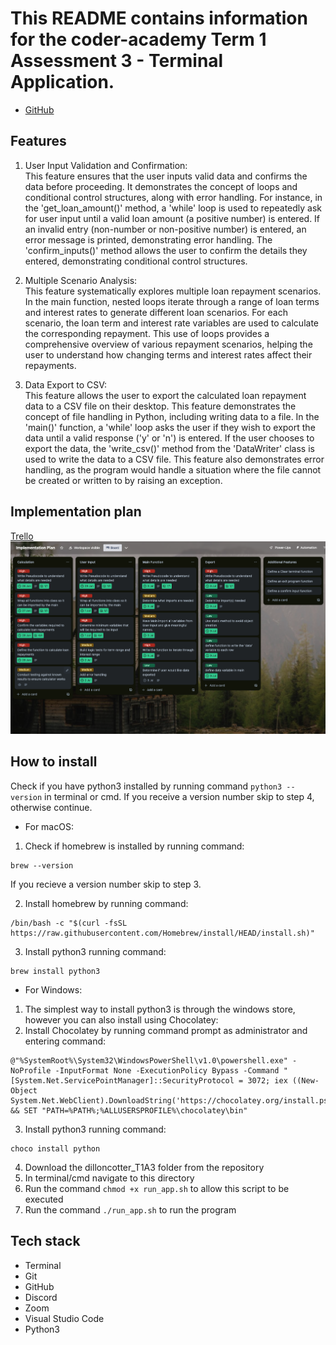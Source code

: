 # This README contains information for the coder-academy Term 1 Assessment 3 - Terminal Application.

- [GitHub](https://github.com/dilbot-cot/coder_academy_assignments/tree/main/dilloncotter_T1A3)

## Features

1. User Input Validation and Confirmation:  
This feature ensures that the user inputs valid data and confirms the data before proceeding. It demonstrates the concept of loops and conditional control structures, along with error handling. For instance, in the 'get_loan_amount()' method, a 'while' loop is used to repeatedly ask for user input until a valid loan amount (a positive number) is entered. If an invalid entry (non-number or non-positive number) is entered, an error message is printed, demonstrating error handling. The 'confirm_inputs()' method allows the user to confirm the details they entered, demonstrating conditional control structures.

2. Multiple Scenario Analysis:  
This feature systematically explores multiple loan repayment scenarios. In the main function, nested loops iterate through a range of loan terms and interest rates to generate different loan scenarios. For each scenario, the loan term and interest rate variables are used to calculate the corresponding repayment. This use of loops provides a comprehensive overview of various repayment scenarios, helping the user to understand how changing terms and interest rates affect their repayments.

3. Data Export to CSV:  
This feature allows the user to export the calculated loan repayment data to a CSV file on their desktop. This feature demonstrates the concept of file handling in Python, including writing data to a file. In the 'main()' function, a 'while' loop asks the user if they wish to export the data until a valid response ('y' or 'n') is entered. If the user chooses to export the data, the 'write_csv()' method from the 'DataWriter' class is used to write the data to a CSV file. This feature also demonstrates error handling, as the program would handle a situation where the file cannot be created or written to by raising an exception.

## Implementation plan
[Trello](https://trello.com/invite/b/GVpYGpzv/ATTIcb65bb46682bf9a5d6a846bf5319e44e7E10BB0F/implementation-plan)
![Image of my trello board](docs/imp_plan.png)

## How to install

Check if you have python3 installed by running command
```python3 --version```
in terminal or cmd. If you receive a version number skip to step 4, otherwise continue.
- For macOS:
1. Check if homebrew is installed by running command:
```
brew --version
```
If you recieve a version number skip to step 3.  

2. Install homebrew by running command:
```
/bin/bash -c "$(curl -fsSL https://raw.githubusercontent.com/Homebrew/install/HEAD/install.sh)"
```

3. Install python3 running command:
```
brew install python3
```

- For Windows:
1. The simplest way to install python3 is through the windows store, however you can also install using Chocolatey:
2. Install Chocolatey by running command prompt as administrator and entering command:
```
@"%SystemRoot%\System32\WindowsPowerShell\v1.0\powershell.exe" -NoProfile -InputFormat None -ExecutionPolicy Bypass -Command "[System.Net.ServicePointManager]::SecurityProtocol = 3072; iex ((New-Object System.Net.WebClient).DownloadString('https://chocolatey.org/install.ps1'))" && SET "PATH=%PATH%;%ALLUSERSPROFILE%\chocolatey\bin"
```
3. Install python3 running command:
```
choco install python
```

4. Download the dilloncotter_T1A3 folder from the repository
5. In terminal/cmd navigate to this directory
6. Run the command ```chmod +x run_app.sh``` to allow this script to be executed
7. Run the command ```./run_app.sh``` to run the program

## Tech stack
- Terminal
- Git
- GitHub
- Discord
- Zoom
- Visual Studio Code
- Python3